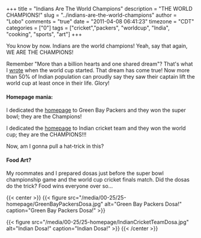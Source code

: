 +++
title = "Indians Are The World Champions"
description = "THE WORLD CHAMPIONS!"
slug = "../indians-are-the-world-champions"
author = "Lobo"
comments = "true"
date = "2011-04-08 06:41:23"
timezone = "CDT"
categories = ["0"]
tags = ["cricket","packers", "worldcup", "India", "cooking", "sports", "art"]
+++


You know by now. Indians are the world champions! Yeah, say that again, WE ARE THE CHAMPIONS!

Remember "More than a billion hearts and one shared dream"? That's what I [wrote](/blog/2011-world-cup-men-in-blue-will-rock-the-world/) when the world cup started. That dream has come true! Now more than 50% of Indian population can proudly say they saw their captain lift the world cup at least once in their life. Glory!

#### Homepage mania:
I dedicated the [homepage](/index_archive/index_002.html) to Green Bay Packers and they won the super bowl; they are the Champions!

I dedicated  the [homepage](/index_archive/index_003.html) to Indian cricket team and they won the world cup; they are the CHAMPIONS!!!

Now, am I gonna pull a hat-trick in this?


#### Food Art?
My roommates and I prepared dosas just before the super bowl championship game and  the world cup cricket finals match. Did the dosas do the trick? Food wins everyone over so...

{{< center >}}
{{< figure src="/media/00-25/25-homepage/GreenBayPackersDosa.jpg" alt="Green Bay Packers Dosa!" caption="Green Bay Packers Dosa!" >}}

{{< figure src="/media/00-25/25-homepage/IndianCricketTeamDosa.jpg" alt="Indian Dosa!" caption="Indian Dosa!" >}}
{{< /center >}}

